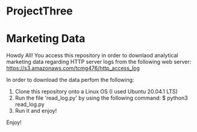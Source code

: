 # ProjectThree
# Marketing Data

Howdy All! You access this repository in order to downlaod analytical marketing data regarding HTTP server logs from the following web server: https://s3.amazonaws.com/tcmg476/http_access_log

In order to download the data perfom the following:
1. Clone this repository onto a Linux OS (I used Ubuntu 20.04.1 LTS)
2. Run the file 'read_log.py' by using the following command:
$ python3 read_log.py
3. Run it and enjoy!

Enjoy!
